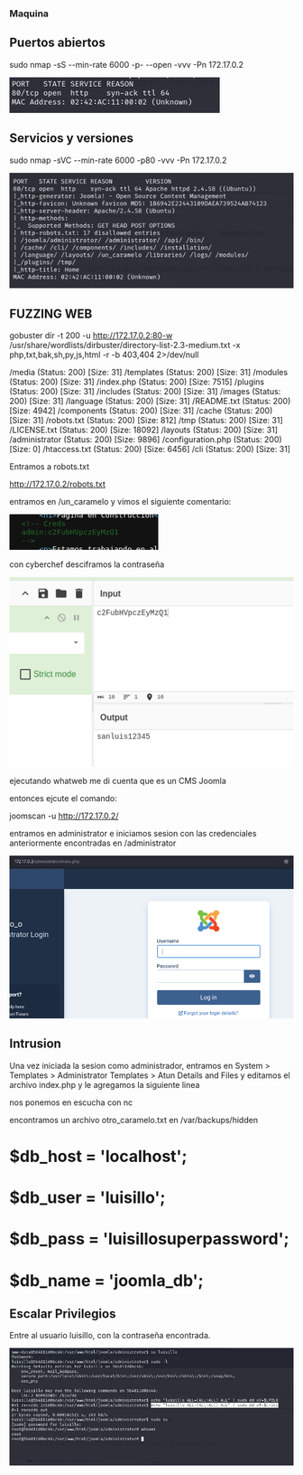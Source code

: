### Maquina

## Puertos abiertos

sudo nmap -sS --min-rate 6000 -p- --open -vvv -Pn 172.17.0.2

![alt text](image.png)

## Servicios y versiones

sudo nmap -sVC --min-rate 6000 -p80 -vvv -Pn 172.17.0.2

![alt text](image-1.png)


## FUZZING WEB

gobuster dir -t 200 -u http://172.17.0.2:80-w /usr/share/wordlists/dirbuster/directory-list-2.3-medium.txt -x php,txt,bak,sh,py,js,html -r -b 403,404 2>/dev/null

/media                (Status: 200) [Size: 31]
/templates            (Status: 200) [Size: 31]
/modules              (Status: 200) [Size: 31]
/index.php            (Status: 200) [Size: 7515]
/plugins              (Status: 200) [Size: 31]
/includes             (Status: 200) [Size: 31]
/images               (Status: 200) [Size: 31]
/language             (Status: 200) [Size: 31]
/README.txt           (Status: 200) [Size: 4942]
/components           (Status: 200) [Size: 31]
/cache                (Status: 200) [Size: 31]
/robots.txt           (Status: 200) [Size: 812]
/tmp                  (Status: 200) [Size: 31]
/LICENSE.txt          (Status: 200) [Size: 18092]
/layouts              (Status: 200) [Size: 31]
/administrator        (Status: 200) [Size: 9896]
/configuration.php    (Status: 200) [Size: 0]
/htaccess.txt         (Status: 200) [Size: 6456]
/cli                  (Status: 200) [Size: 31]

Entramos a robots.txt

http://172.17.0.2/robots.txt

entramos en /un_caramelo y vimos el siguiente comentario:

![alt text](image-4.png)

con cyberchef desciframos la contraseña

![alt text](image-3.png)

ejecutando whatweb me di cuenta que es un CMS Joomla

entonces ejcute el comando:

joomscan -u http://172.17.0.2/


entramos en administrator e iniciamos sesion con las credenciales anteriormente encontradas en /administrator

![alt text](image-5.png)

## Intrusion

Una vez iniciada la sesion como administrador, entramos en System > Templates > Administrator Templates > Atun Details and Files y editamos el archivo index.php y le agregamos la siguiente linea

nos ponemos en escucha con nc

encontramos un archivo otro_caramelo.txt en /var/backups/hidden

# $db_host = 'localhost';
# $db_user = 'luisillo';
# $db_pass = 'luisillosuperpassword';
# $db_name = 'joomla_db';

## Escalar Privilegios

Entre al usuario luisillo, con la contraseña encontrada.


![alt text](image-2.png)



